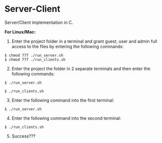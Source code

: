 # Server-Client
Server/Client implementation in C.

**For Linux/Mac:**
1. Enter the project folder in a terminal and grant guest, user and admin full access to the files by entering the following commands:
```
$ chmod 777 ./run_server.sh
$ chmod 777 ./run_clients.sh
```
2. Enter the project the folder in 2 separate terminals and then enter the following commands:
```
$ ./run_server.sh
```
```
$ ./run_clients.sh
```
3. Enter the following command into the first terminal:
```
$ ./run_server.sh
```
4. Enter the following command into the second terminal:
```
$ ./run_clients.sh
```
5. Success???
